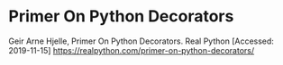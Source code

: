 Primer On Python Decorators
===============================================================================
Geir Arne Hjelle, Primer On Python Decorators. Real Python
[Accessed: 2019-11-15] https://realpython.com/primer-on-python-decorators/

